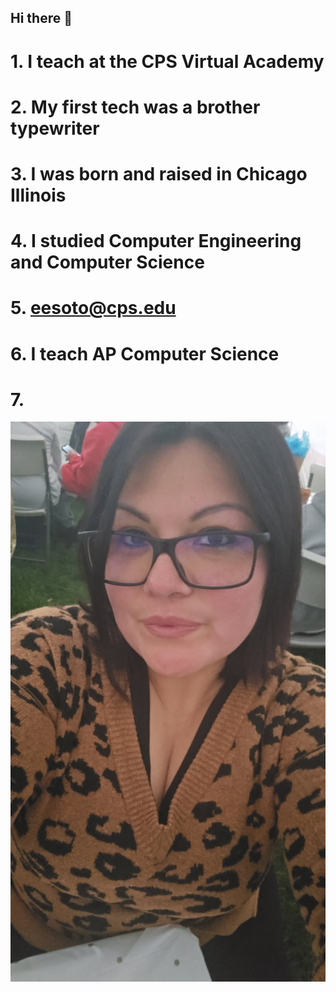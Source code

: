 ## Hi there 👋

<!--
**eesoto/eesoto** is a ✨ _special_ ✨ repository because its `README.md` (this file) appears on your GitHub profile.

Here are some ideas to get you started:

- 🔭 I’m currently working on ...
- 🌱 I’m currently learning ...
- 👯 I’m looking to collaborate on ...
- 🤔 I’m looking for help with ...
- 💬 Ask me about ...
- 📫 How to reach me: ...
- 😄 Pronouns: ...
- ⚡ Fun fact: ...
-->
# 1. I teach at the CPS Virtual Academy 
# 2. My first tech was a brother typewriter 
# 3. I was born and raised in Chicago Illinois 
# 4. I studied Computer Engineering and Computer Science
# 5. eesoto@cps.edu
# 6. I teach AP Computer Science
# 7. 
![alt text](Snapchat-1038998139.jpg)

